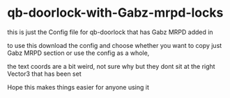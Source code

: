 # qb-doorlock-with-Gabz-mrpd-locks
this is just the Config file for qb-doorlock that has Gabz MRPD added in

to use this download the config and choose whether you want to copy just Gabz MRPD section or use the config as a whole,

the text coords are a bit weird, not sure why but they dont sit at the right Vector3 that has been set

Hope this makes things easier for anyone using it
